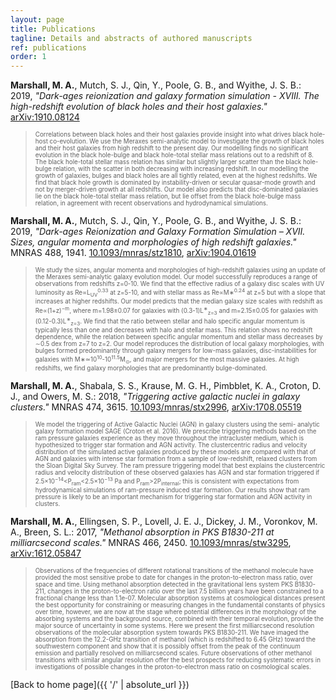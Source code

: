 ```yaml
---
layout: page
title: Publications
tagline: Details and abstracts of authored manuscripts
ref: publications
order: 1
---
```

**Marshall, M. A.**, Mutch, S. J., Qin, Y., Poole, G. B., and Wyithe, J. S. B.: 2019, *"Dark-ages reionization and galaxy formation simulation - XVIII. The
 high-redshift evolution of black holes and their host galaxies."*  [arXiv:1910.08124](https://arxiv.org/abs/1910.08124)
> <span style="font-size:0.7em;"> Correlations between black holes and their host galaxies provide insight into
what drives black hole-host co-evolution. We use the Meraxes semi-analytic
model to investigate the growth of black holes and their host galaxies from
high redshift to the present day. Our modelling finds no significant evolution
in the black hole-bulge and black hole-total stellar mass relations out to a
redshift of 8. The black hole-total stellar mass relation has similar but
slightly larger scatter than the black hole-bulge relation, with the scatter in
both decreasing with increasing redshift. In our modelling the growth of
galaxies, bulges and black holes are all tightly related, even at the highest
redshifts. We find that black hole growth is dominated by instability-driven or
secular quasar-mode growth and not by merger-driven growth at all redshifts.
Our model also predicts that disc-dominated galaxies lie on the black
hole-total stellar mass relation, but lie offset from the black hole-bulge mass
relation, in agreement with recent observations and hydrodynamical simulations.  </span>


**Marshall, M. A.**, Mutch, S. J., Qin, Y., Poole, G. B., and Wyithe, J. S. B.: 2019, *"Dark-ages Reionization and Galaxy Formation Simulation – XVII. Sizes, angular momenta and morphologies of high redshift galaxies."*  MNRAS 488, 1941.
[10.1093/mnras/stz1810](https://doi.org/10.1093/mnras/stz1810), [arXiv:1904.01619](https://arxiv.org/abs/1904.01619)

> <span style="font-size:0.7em;"> We study the sizes, angular momenta and morphologies of high-redshift galaxies using an update of the Meraxes semi-analytic galaxy evolution model. Our model successfully reproduces a range of observations from redshifts z=0-10. We find that the effective radius of a galaxy disc scales with UV luminosity as Re∝L<sub>UV</sub><sup>0.33</sup> at z=5-10, and with stellar mass as Re∝M∗<sup>0.24</sup> at z=5 but with a slope that increases at higher redshifts. Our model predicts that the median galaxy size scales with redshift as Re∝(1+z)<sup>−m</sup>, where m=1.98±0.07 for galaxies with (0.3-1)L<sup>∗</sup><sub>z=3</sub> and m=2.15±0.05 for galaxies with (0.12-0.3)L<sup>∗</sup><sub>z=3</sub>. We find that the ratio between stellar and halo specific angular momentum is typically less than one and decreases with halo and stellar mass. This relation shows no redshift dependence, while the relation between specific angular momentum and stellar mass decreases by ∼0.5 dex from z=7 to z=2. Our model reproduces the distribution of local galaxy morphologies, with bulges formed predominantly through galaxy mergers for low-mass galaxies, disc-instabilities for galaxies with M∗≃10<sup>10</sup>-10<sup>11.5</sup>M<sub>⊙</sub>, and major mergers for the most massive galaxies. At high redshifts, we find galaxy morphologies that are predominantly bulge-dominated. </span>

**Marshall, M. A.**, Shabala, S. S., Krause, M. G. H., Pimbblet, K. A., Croton, D. J., and Owers, M. S.: 2018, *"Triggering active galactic nuclei in galaxy clusters."*  MNRAS 474, 3615.
[10.1093/mnras/stx2996](https://doi.org/10.1093/mnras/stx2996), [arXiv:1708.05519](https://arxiv.org/abs/1708.05519)

>  <span style="font-size:0.7em;"> We model the triggering of Active Galactic Nuclei (AGN) in galaxy clusters using the semi- analytic galaxy formation model SAGE (Croton et al. 2016). We prescribe triggering methods based on the ram pressure galaxies experience as they move throughout the intracluster medium, which is hypothesized to trigger star formation and AGN activity. The clustercentric radius and velocity distribution of the simulated active galaxies produced by these models are compared with that of AGN and galaxies with intense star formation from a sample of low-redshift, relaxed clusters from the Sloan Digital Sky Survey. The ram pressure triggering model that best explains the clustercentric radius and velocity distribution of these observed galaxies has AGN and star formation triggered if 2.5×10<sup>−14</sup><P<sub>ram</sub><2.5×10<sup>−13</sup> Pa and P<sub>ram</sub>>2P<sub>internal</sub>; this is consistent with expectations from hydrodynamical simulations of ram-pressure induced star formation. Our results show that ram pressure is likely to be an important mechanism for triggering star formation and AGN activity in clusters.
</span>

**Marshall, M. A.**, Ellingsen, S. P., Lovell, J. E. J., Dickey, J. M., Voronkov, M. A., Breen, S. L.: 2017, *"Methanol absorption in PKS B1830-211 at milliarcsecond scales."*  MNRAS 466, 2450.
[10.1093/mnras/stw3295](https://doi.org/10.1093/mnras/stw3295), [arXiv:1612.05847](https://arxiv.org/abs/1612.05847)

> <span style="font-size:0.7em;"> Observations of the frequencies of different rotational transitions of the methanol molecule have provided the most sensitive probe to date for changes in the proton-to-electron mass ratio, over space and time. Using methanol absorption detected in the gravitational lens system PKS B1830-211, changes in the proton-to-electron ratio over the last 7.5 billion years have been constrained to a fractional change less than 1.1e-07. Molecular absorption systems at cosmological distances present the best opportunity for constraining or measuring changes in the fundamental constants of physics over time, however, we are now at the stage where potential differences in the morphology of the absorbing systems and the background source, combined with their temporal evolution, provide the major source of uncertainty in some systems. Here we present the first milliarcsecond resolution observations of the molecular absorption system towards PKS B1830-211. We have imaged the absorption from the 12.2-GHz transition of methanol (which is redshifted to 6.45 GHz) toward the southwestern component and show that it is possibly offset from the peak of the continuum emission and partially resolved on milliarcsecond scales. Future observations of other methanol transitions with similar angular resolution offer the best prospects for reducing systematic errors in investigations of possible changes in the proton-to-electron mass ratio on cosmological scales. </span>



[Back to home page]({{ '/' | absolute_url }})
